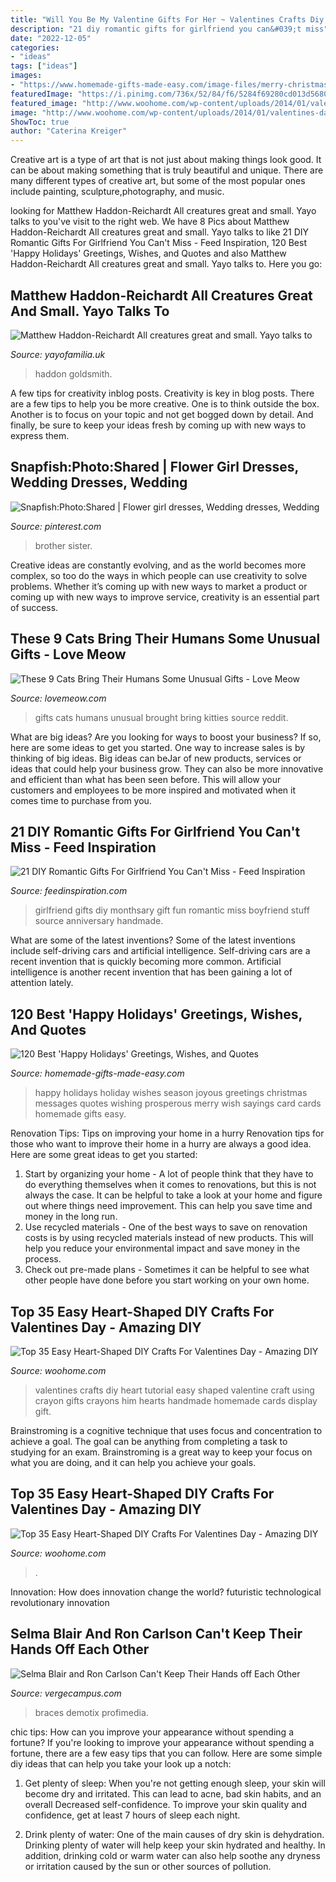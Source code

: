 ```yaml
---
title: "Will You Be My Valentine Gifts For Her ~ Valentines Crafts Diy Heart Tutorial Easy Shaped Valentine Craft Using Crayon Gifts Crayons Him Hearts Handmade Homemade Cards Display Gift"
description: "21 diy romantic gifts for girlfriend you can&#039;t miss"
date: "2022-12-05"
categories:
- "ideas"
tags: ["ideas"]
images:
- "https://www.homemade-gifts-made-easy.com/image-files/merry-christmas-images-happy-holidays-joyous-prosperous-600x900.jpg"
featuredImage: "https://i.pinimg.com/736x/52/84/f6/5284f69280cd013d5680b295c30a2b86--brother-sister-photo-gifts.jpg"
featured_image: "http://www.woohome.com/wp-content/uploads/2014/01/valentines-day-crafts-25.jpg"
image: "http://www.woohome.com/wp-content/uploads/2014/01/valentines-day-crafts-25.jpg"
ShowToc: true
author: "Caterina Kreiger"
---
```



Creative art is a type of art that is not just about making things look good. It can be about making something that is truly beautiful and unique. There are many different types of creative art, but some of the most popular ones include painting, sculpture,photography, and music.

	

		
looking for Matthew Haddon-Reichardt All creatures great and small. Yayo talks to you've visit to the right web. We have 8 Pics about Matthew Haddon-Reichardt All creatures great and small. Yayo talks to like 21 DIY Romantic Gifts For Girlfriend You Can&#039;t Miss - Feed Inspiration, 120 Best &#039;Happy Holidays&#039; Greetings, Wishes, and Quotes and also Matthew Haddon-Reichardt All creatures great and small. Yayo talks to. Here you go:
		
    
## Matthew Haddon-Reichardt All Creatures Great And Small. Yayo Talks To

<img loading=lazy src="https://cdn.shopify.com/s/files/1/2156/7915/articles/118696612_352279302616681_1634016414770192697_n_1200x1200_crop_center.jpg?v=1599161055" onerror="this.onerror=null;this.src='https://tse4.mm.bing.net/th?id=OIP.pRz5m44O-ZLe0vrotqCGRgHaKg&amp;pid=15.1';" alt="Matthew Haddon-Reichardt All creatures great and small. Yayo talks to">

_Source: yayofamilia.uk_

>haddon goldsmith. 

	

A few tips for creativity inblog posts.
Creativity is key in blog posts. There are a few tips to help you be more creative. One is to think outside the box. Another is to focus on your topic and not get bogged down by detail. And finally, be sure to keep your ideas fresh by coming up with new ways to express them.

    
## Snapfish:Photo:Shared | Flower Girl Dresses, Wedding Dresses, Wedding

<img loading=lazy src="https://i.pinimg.com/736x/52/84/f6/5284f69280cd013d5680b295c30a2b86--brother-sister-photo-gifts.jpg" onerror="this.onerror=null;this.src='https://tse3.mm.bing.net/th?id=OIP.9o2YSKXCj6n8gTZLde20zgHaKa&amp;pid=15.1';" alt="Snapfish:Photo:Shared | Flower girl dresses, Wedding dresses, Wedding">

_Source: pinterest.com_

>brother sister. 

	

Creative ideas are constantly evolving, and as the world becomes more complex, so too do the ways in which people can use creativity to solve problems. Whether it’s coming up with new ways to market a product or coming up with new ways to improve service, creativity is an essential part of success.

    
## These 9 Cats Bring Their Humans Some Unusual Gifts - Love Meow

<img loading=lazy src="http://assets.rbl.ms/4306186/980x.jpg" onerror="this.onerror=null;this.src='https://tse2.mm.bing.net/th?id=OIP.AuEe9hwc2iYCRJvoEvHtEgHaJg&amp;pid=15.1';" alt="These 9 Cats Bring Their Humans Some Unusual Gifts - Love Meow">

_Source: lovemeow.com_

>gifts cats humans unusual brought bring kitties source reddit. 

	

What are big ideas?
Are you looking for ways to boost your business? If so, here are some ideas to get you started. 
One way to increase sales is by thinking of big ideas. Big ideas can beJar of new products, services or ideas that could help your business grow. They can also be more innovative and efficient than what has been seen before. This will allow your customers and employees to be more inspired and motivated when it comes time to purchase from you.

    
## 21 DIY Romantic Gifts For Girlfriend You Can&#039;t Miss - Feed Inspiration

<img loading=lazy src="http://feedinspiration.com/wp-content/uploads/2016/12/Buy-pictures-for-girlfriend.jpg" onerror="this.onerror=null;this.src='https://tse2.mm.bing.net/th?id=OIP.JfCrPBWBhpaWLlrD0ZwulgHaLH&amp;pid=15.1';" alt="21 DIY Romantic Gifts For Girlfriend You Can&#039;t Miss - Feed Inspiration">

_Source: feedinspiration.com_

>girlfriend gifts diy monthsary gift fun romantic miss boyfriend stuff source anniversary handmade. 

	

What are some of the latest inventions?
Some of the latest inventions include self-driving cars and artificial intelligence. Self-driving cars are a recent invention that is quickly becoming more common. Artificial intelligence is another recent invention that has been gaining a lot of attention lately.

    
## 120 Best &#039;Happy Holidays&#039; Greetings, Wishes, And Quotes

<img loading=lazy src="https://www.homemade-gifts-made-easy.com/image-files/merry-christmas-images-happy-holidays-joyous-prosperous-600x900.jpg" onerror="this.onerror=null;this.src='https://tse2.mm.bing.net/th?id=OIP.feGfaHh-Bfnte6uqtsy4NAHaLH&amp;pid=15.1';" alt="120 Best &#039;Happy Holidays&#039; Greetings, Wishes, and Quotes">

_Source: homemade-gifts-made-easy.com_

>happy holidays holiday wishes season joyous greetings christmas messages quotes wishing prosperous merry wish sayings card cards homemade gifts easy. 

	

Renovation Tips: Tips on improving your home in a hurry
Renovation tips for those who want to improve their home in a hurry are always a good idea. Here are some great ideas to get you started: 
 1. Start by organizing your home - A lot of people think that they have to do everything themselves when it comes to renovations, but this is not always the case. It can be helpful to take a look at your home and figure out where things need improvement. This can help you save time and money in the long run. 
2. Use recycled materials - One of the best ways to save on renovation costs is by using recycled materials instead of new products. This will help you reduce your environmental impact and save money in the process. 
3. Check out pre-made plans - Sometimes it can be helpful to see what other people have done before you start working on your own home.

    
## Top 35 Easy Heart-Shaped DIY Crafts For Valentines Day - Amazing DIY

<img loading=lazy src="http://www.woohome.com/wp-content/uploads/2014/01/valentines-day-crafts-25.jpg" onerror="this.onerror=null;this.src='https://tse2.mm.bing.net/th?id=OIP.fgCXrTXqzE7vx2xeJNvZswHaLH&amp;pid=15.1';" alt="Top 35 Easy Heart-Shaped DIY Crafts For Valentines Day - Amazing DIY">

_Source: woohome.com_

>valentines crafts diy heart tutorial easy shaped valentine craft using crayon gifts crayons him hearts handmade homemade cards display gift. 

	

Brainstroming is a cognitive technique that uses focus and concentration to achieve a goal. The goal can be anything from completing a task to studying for an exam. Brainstroming is a great way to keep your focus on what you are doing, and it can help you achieve your goals.

    
## Top 35 Easy Heart-Shaped DIY Crafts For Valentines Day - Amazing DIY

<img loading=lazy src="https://www.woohome.com/wp-content/uploads/2014/01/valentines-day-crafts-34.jpg" onerror="this.onerror=null;this.src='https://tse3.mm.bing.net/th?id=OIP.rIze0y4F53YsscYrlft5HgHaLH&amp;pid=15.1';" alt="Top 35 Easy Heart-Shaped DIY Crafts For Valentines Day - Amazing DIY">

_Source: woohome.com_

>. 

	

Innovation: How does innovation change the world?
futuristic 
technological 
revolutionary
innovation

    
## Selma Blair And Ron Carlson Can&#039;t Keep Their Hands Off Each Other

<img loading=lazy src="https://vergecampus.com/wp-content/uploads/2020/05/selma-blair-walking-stick.jpg" onerror="this.onerror=null;this.src='https://tse2.mm.bing.net/th?id=OIP.iSNOwMfDg-4E5SXFaRLuxwHaLi&amp;pid=15.1';" alt="Selma Blair and Ron Carlson Can&#039;t Keep Their Hands off Each Other">

_Source: vergecampus.com_

>braces demotix profimedia. 

	

chic tips: How can you improve your appearance without spending a fortune?
If you're looking to improve your appearance without spending a fortune, there are a few easy tips that you can follow. Here are some simple diy ideas that can help you take your look up a notch:
1. Get plenty of sleep: When you're not getting enough sleep, your skin will become dry and irritated. This can lead to acne, bad skin habits, and an overall Decreased self-confidence. To improve your skin quality and confidence, get at least 7 hours of sleep each night.

2. Drink plenty of water: One of the main causes of dry skin is dehydration. Drinking plenty of water will help keep your skin hydrated and healthy. In addition, drinking cold or warm water can also help soothe any dryness or irritation caused by the sun or other sources of pollution.


